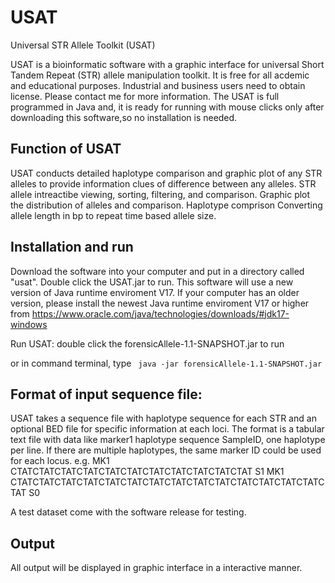 # USAT
Universal STR Allele Toolkit (USAT)

USAT is a bioinformatic software with a graphic interface for universal Short Tandem Repeat (STR) allele manipulation toolkit. It is free for all acdemic and educational purposes. Industrial and business users need to obtain license. Please contact me for more information.
The USAT is full programmed in Java and, it is ready for running with mouse clicks only after downloading this software,so no installation is needed. 

## Function of USAT
USAT conducts detailed haplotype comparison and graphic plot of any STR alleles to provide information clues of difference between any alleles.
STR allele intreactibe viewing, sorting, filtering, and comparison. 
Graphic plot the distribution of alleles and comparison. 
Haplotype comprison
Converting allele length in bp to repeat time based allele size. 

## Installation and run
 Download the software into your computer and put in a directory called "usat". Double click the USAT.jar to run. This software will use a new version of Java runtime enviroment V17. If your computer has an older version, please install the newest Java runtime enviroment V17 or higher from https://www.oracle.com/java/technologies/downloads/#jdk17-windows 
 
 Run USAT:
 double click the forensicAllele-1.1-SNAPSHOT.jar to run
 
 or in command terminal, type 
` java -jar forensicAllele-1.1-SNAPSHOT.jar`



## Format of input sequence file:
USAT takes a sequence file with haplotype sequence for each STR and an optional BED file for specific information at each loci.
The format is a tabular text file with data like marker1 <tab> haplotype sequence <tab> SampleID, one haplotype per line. If there are multiple haplotypes, the same marker ID could be used for each locus. e.g.
  MK1 CTATCTATCTATCTATCTATCTATCTATCTATCTATCTATCTAT S1
  MK1 CTATCTATCTATCTATCTATCTATCTATCTATCTATCTATCTATCTATCTATCTATCTAT S0
  
  A test dataset come with the software release for testing.
  
 ## Output 
 
 All output will be displayed in graphic interface in a interactive manner.

  

